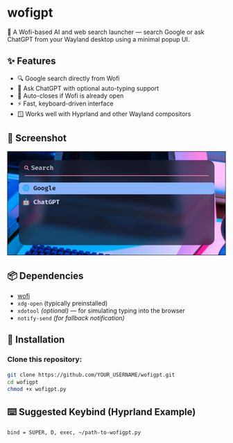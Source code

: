 # wofigpt

🧠 A Wofi-based AI and web search launcher — search Google or ask ChatGPT from your Wayland desktop using a minimal popup UI.

## ✨ Features

- 🔍 Google search directly from Wofi
- 🤖 Ask ChatGPT with optional auto-typing support
- 🚫 Auto-closes if Wofi is already open
- ⚡ Fast, keyboard-driven interface
- 🪟 Works well with Hyprland and other Wayland compositors

## 📸 Screenshot

![wofigpt in action](screenshot.png)

## 📦 Dependencies

- [wofi](https://github.com/SimplyCEO/wofi)
- `xdg-open` (typically preinstalled)
- `xdotool` *(optional)* — for simulating typing into the browser
- `notify-send` *(for fallback notification)*

## 🚀 Installation

### Clone this repository:

```bash
git clone https://github.com/YOUR_USERNAME/wofigpt.git
cd wofigpt
chmod +x wofigpt.py
```

## ⌨️ Suggested Keybind (Hyprland Example)
`bind = SUPER, D, exec, ~/path-to-wofigpt.py`
